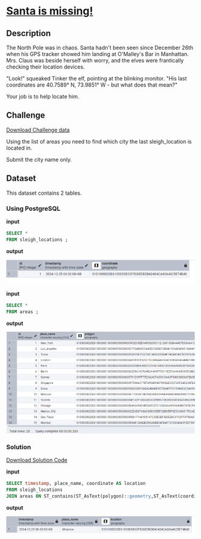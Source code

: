 # [Santa is missing!](https://adventofsql.com/challenges/15)

## Description
The North Pole was in chaos. Santa hadn't been seen since December 26th when his GPS tracker showed him landing at O'Malley's Bar in Manhattan. Mrs. Claus was beside herself with worry, and the elves were frantically checking their location devices.

"Look!" squeaked Tinker the elf, pointing at the blinking monitor. "His last coordinates are 40.7589° N, 73.9851° W - but what does that mean?"

Your job is to help locate him.

## Challenge
[Download Challenge data](https://github.com/thatlaconic/advent-of-sql-day-15/blob/main/advent_of_sql_day_15.sql)

Using the list of areas you need to find which city the last sleigh_location is located in.

Submit the city name only.

## Dataset
This dataset contains 2 tables. 
### Using PostgreSQL
**input**
```sql
SELECT *
FROM sleigh_locations ;
```
**output**

![](https://github.com/thatlaconic/advent-of-sql-day-15/blob/main/sleigh_loc.PNG)

**input**
```sql
SELECT *
FROM areas ;
```
**output**

![](https://github.com/thatlaconic/advent-of-sql-day-15/blob/main/areas.PNG)

### Solution
[Download Solution Code](https://github.com/thatlaconic/advent-of-sql-day-15/blob/main/advent_answer_day15.sql)

**input**
```sql
SELECT timestamp, place_name, coordinate AS location
FROM sleigh_locations
JOIN areas ON ST_contains(ST_AsText(polygon)::geometry,ST_AsText(coordinate)::geometry);

```
**output**

![](https://github.com/thatlaconic/advent-of-sql-day-15/blob/main/d15.PNG)

